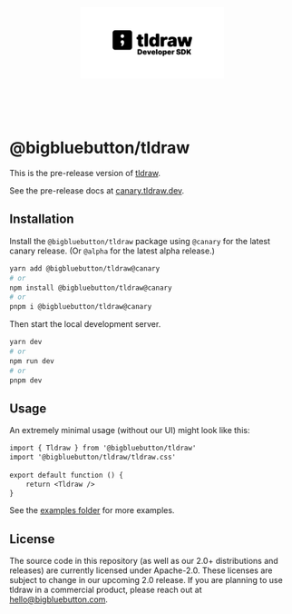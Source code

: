 <div alt style="text-align: center; transform: scale(.5);">
	<picture>
		<source media="(prefers-color-scheme: dark)" srcset="https://github.com/tldraw/tldraw/raw/main/assets/github-hero-dark.png" />
		<img alt="tldraw" src="https://github.com/tldraw/tldraw/raw/main/assets/github-hero-light.png" />
	</picture>
</div>

# @bigbluebutton/tldraw

This is the pre-release version of [tldraw](https://github.com/tldraw/tldraw).

See the pre-release docs at [canary.tldraw.dev](https://canary.tldraw.com).

## Installation

Install the `@bigbluebutton/tldraw` package using `@canary` for the latest canary release. (Or `@alpha` for the latest alpha release.)

```bash
yarn add @bigbluebutton/tldraw@canary
# or
npm install @bigbluebutton/tldraw@canary
# or
pnpm i @bigbluebutton/tldraw@canary
```

Then start the local development server.

```bash
yarn dev
# or
npm run dev
# or
pnpm dev
```

## Usage

An extremely minimal usage (without our UI) might look like this:

```tsx
import { Tldraw } from '@bigbluebutton/tldraw'
import '@bigbluebutton/tldraw/tldraw.css'

export default function () {
	return <Tldraw />
}
```

See the [examples folder](https://github.com/tldraw/tldraw/tree/main/apps/examples) for more examples.

## License

The source code in this repository (as well as our 2.0+ distributions and releases) are currently licensed under Apache-2.0. These licenses are subject to change in our upcoming 2.0 release. If you are planning to use tldraw in a commercial product, please reach out at [hello@bigbluebutton.com](mailto://hello@bigbluebutton.com).
